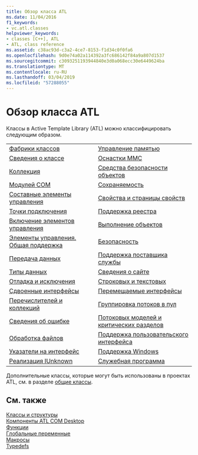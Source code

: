 ```yaml
---
title: Обзор класса ATL
ms.date: 11/04/2016
f1_keywords:
- vc.atl.classes
helpviewer_keywords:
- classes [C++], ATL
- ATL, class reference
ms.assetid: c38ac93d-c3a2-4ce7-8153-f1d34c0f0fa6
ms.openlocfilehash: 9d0e74a02a114392a3fc686142f84a9a807d1537
ms.sourcegitcommit: c3093251193944840e3d0a068ecc30e6449624ba
ms.translationtype: MT
ms.contentlocale: ru-RU
ms.lasthandoff: 03/04/2019
ms.locfileid: "57288055"
---
```

# <a name="atl-class-overview"></a>Обзор класса ATL

Классы в Active Template Library (ATL) можно классифицировать следующим образом.

|||
|-|-|
|[Фабрики классов](../atl/class-factories-classes.md)|[Управление памятью](../atl/memory-management-classes.md)|
|[Сведения о классе](../atl/class-information-classes.md)|[Оснастки MMC](../atl/mmc-snap-in-classes.md)|
|[Коллекция](../atl/collection-classes.md)|[Средства безопасности объектов](../atl/object-safety-classes.md)|
|[Модулей COM](../atl/com-modules-classes.md)|[Сохраняемость](../atl/persistence-classes.md)|
|[Составные элементы управления](../atl/composite-controls-classes.md)|[Свойства и страницы свойств](../atl/properties-and-property-pages-classes.md)|
|[Точки подключения](../atl/connection-points-classes.md)|[Поддержка реестра](../atl/registry-support-classes.md)|
|[Включение элементов управления](../atl/control-containment-classes.md)|[Выполнение объектов](../atl/running-objects-classes.md)|
|[Элементы управления. Общая поддержка](../atl/controls-general-support-classes.md)|[Безопасность](../atl/security-classes.md)|
|[Передача данных](../atl/data-transfer-classes.md)|[Поддержка поставщика службы](../atl/service-provider-support-classes.md)|
|[Типы данных](../atl/data-types-classes.md)|[Сведения о сайте](../atl/site-information-classes.md)|
|[Отладка и исключения](../atl/debugging-and-exceptions-classes.md)|[Строковых и текстовых](../atl/string-and-text-classes.md)|
|[Сдвоенные интерфейсы](../atl/dual-interfaces-classes.md)|[Перемещаемые интерфейсы](../atl/tear-off-interfaces-classes.md)|
|[Перечислителей и коллекций](../atl/enumerators-and-collections-classes.md)|[Группировка потоков в пул](../atl/thread-pooling-classes.md)|
|[Сведения об ошибке](../atl/error-information-classes.md)|[Потоковых моделей и критических разделов](../atl/threading-models-and-critical-sections-classes.md)|
|[Обработка файлов](../atl/file-handling-classes.md)|[Поддержка пользовательского интерфейса](../atl/ui-support-classes.md)|
|[Указатели на интерфейс](../atl/interface-pointers-classes.md)|[Поддержка Windows](../atl/windows-support-classes.md)|
|[Реализация IUnknown](../atl/iunknown-implementation-classes.md)|[Служебная программа](../atl/utility-classes.md)|

Дополнительные классы, которые могут быть использованы в проектах ATL, см. в разделе [общие классы](../atl-mfc-shared/atl-mfc-shared-classes.md).

## <a name="see-also"></a>См. также

[Классы и структуры](../atl/reference/atl-classes.md)<br/>
[Компоненты ATL COM Desktop](../atl/atl-com-desktop-components.md)<br/>
[Функции](../atl/reference/atl-functions.md)<br/>
[Глобальные переменные](../atl/reference/atl-global-variables.md)<br/>
[Макросы](../atl/reference/atl-macros.md)<br/>
[Typedefs](../atl/reference/atl-typedefs.md)

